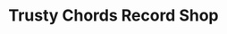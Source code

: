 ---
title: "Trusty Chords Record Shop"
url: /edwardsville/trusty-chords-record-shop/
shop: music
---